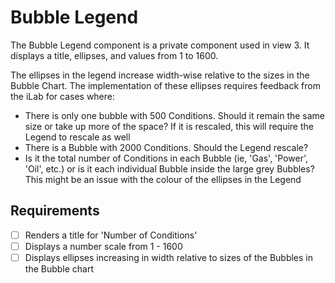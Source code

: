 # Bubble Legend

The Bubble Legend component is a private component used in view 3. It displays a title, ellipses,
and values from 1 to 1600.

The ellipses in the legend increase width-wise relative to the sizes in the Bubble Chart. The
implementation of these ellipses requires feedback from the iLab for cases where:

  - There is only one bubble with 500 Conditions. Should it remain the same size or take up more
      of the space? If it is rescaled, this will require the Legend to rescale as well
  - There is a Bubble with 2000 Conditions. Should the Legend rescale?
  - Is it the total number of Conditions in each Bubble (ie, 'Gas', 'Power', 'Oil', etc.) or is it
      each individual Bubble inside the large grey Bubbles? This might be an issue with the colour 
      of the ellipses in the Legend

## Requirements

* [ ] Renders a title for 'Number of Conditions'
* [ ] Displays a number scale from 1 - 1600
* [ ] Displays ellipses increasing in width relative to sizes of the Bubbles in the Bubble chart
